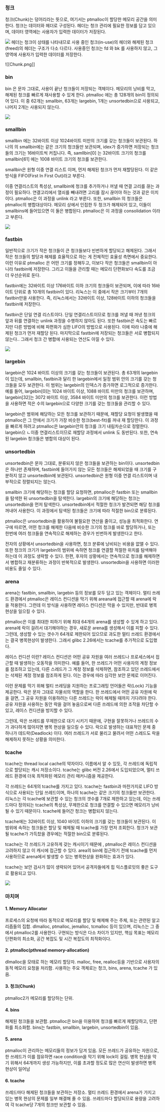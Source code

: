 ### 청크

청크(Chunk)는 덩어리라는 뜻으로, 여기서는 ptmalloc이 할당한 메모리 공간을 의미한다. 청크는 데이터와 헤더로 구성된다. 헤더는 청크 관리에 필요한 정보를 담고 있으며, 데이터 영역에는 사용자가 입력한 데이터가 저장된다.

![](https://dreamhack-lecture.s3.amazonaws.com/media/4b0c74248164c0b89c3c47d2beed97fd3b22a268520eb070b8c613e70b0d2fb9.png)
헤더는 청크이 상태를 나타내므로 사용 중인 청크(in-use)의 헤더와 해제된 청크(freed)의 헤더는 구조가 다소 다르다.
사용중인 청크는 fd 와 bk 를 사용하지 않고, 그 영역에 사용자가 입력한 데이터를 저장한다.

![[Chunk.png]]


### bin

bin 은 문자 그대로, 사용이 끝난 청크들이 저장되는 객체이다. 메모리의 낭비를 막고, 해제된 청크를 빠르게 재사용할 수 있게 한다.
ptmalloc 에는 총 128개의  bin이 정의되어 있다. 이 중 62개는 smallbin, 63개는 largebin, 1개는 unsortedbin으로 사용되고, 나머지 2개는 사용되지 않는다.

![](https://dreamhack-lecture.s3.amazonaws.com/media/8fad7686a29fc8373d5a0be0e9ca5b52da8688d3d49503d0b6b5effc5ca2ae3c.png)


### smallbin

smallbin 에는 32바이트 이상 1024바이트 미만의 크기를 갖는 청크들이 보관된다.
하나의 의 smallbin에는 같은 크기의 청크들만 보관되며, idex가 증가하면 저장되는 청크들의 크기는 16바이트씩 커집니다. 즉, samllbin[0] 는 32바이트 크기의 청크를 smallbin[61] 에는 1008 바이트 크기의 청크를 보관한다.

smallbin은 원형 이중 연결 리스트 이며, 먼저 해제된 청크가 먼저 재할당된다. 이 같은 방식을 FIFO(First In First Out)라고 부른다.

이중 연결리스트의 특성상, smallbin에 청크를 추가하거나 꺼낼 때 연결 고리를 끊는 과정이 필요하다. 연결고리에서 열쇠를 빼내려면 고리를 잠시 끊어야 하는 것과 같은 이치이다.
ptmalloc은 이 과정을 unlink 라고 부른다.
또한, smallbin 의 청크들은 ptmalloc의 병합대상이다. 메모리 상에서 인접한 두 청크가 해제되어 있고, 이들이 smallbins에 들어있으면 이 둘은 병합된다. 
ptmalloc은 이 과정을 consolidation 이라고 부른다.


![](https://dreamhack-lecture.s3.amazonaws.com/media/c065e7f4759319dfc276a90fd5366eb6f57a96654e32f71ee8bd0371dd785e82.gif)


### fastbin

일반적으로 크기가 작은 청크들이 큰 청크들보다 빈번하게 할당되고 해제된다. 그래서 작은 청크들의 할당과 해제를 효율적으로 하는 게 전체적인 효율성 측면에서 중요한다. 이런 이유로 ptmalloc 은 어떤 크기를 정해두고, 이보다 작은 청크들은 smallbin이 아니라 fastbin에 저장한다. 그리고 이들을 관리할 때는 메모리 단편화보다 속도를 조금 더 우선순위로 둔다.

fastbin에는 32바이트 이상 176바이트 이하 크기의 청크들이 보관되며, 이에 따라 16바이트 단위로 총 10개의 fastbin이 있다. 리눅스는 이 중에서 작은 크기부터 7개의 fastbin만을 사용한다. 즉, 리눅스에서는 32바이트 이상, 128바이트 이하의 청크들을 fastbin에 저장한다.

fastbin은 단일 연결 리스트이다. 단일 연결리스트이므로 청크를 꺼낼 때 꺼낸 청크의 앞과 뒤를 연결하는 unlink 과정을 수행하지 않아도 된다. 또한 fastbin은 속도는 빠르지만 다른 방법에 비해 파편화가 심한 LIFO의 방법으로 사용된다.
이에 따라 나중에 해제된 청크가 먼저 재할당 된다. 마지막으로 fastbin에 저장되는 청크들은 서로 병합되지 않는다.. 그래서 청크 간 병합에 사용되는 연산도 아낄 수 있다.

![](https://dreamhack-lecture.s3.amazonaws.com/media/d5c3e66cda3b4cf335c5e1dd702d8231e8abb7fc43dd1664e5cb824561507c91.gif)


### largebin

largebin은 1024 바이트 이상의 크기를 갖는 청크들이 보관된다. 총 63개의 largebin이 있는데, smallbin, fastbin과 달리 한 largebin에서 일정 범위 안의 크기를 갖는 청크들을 모두 보관한다.
이 범위는 largebin의 인덱스가 증가하면 로그적으로 증가한다. 예를 들어, largebin[0]는 1024 바이트 이상, 1088 바이트 미만의 청크를 보관하며, largebin[32]는 3072 바이트 이상, 3584 바이트 미만의 청크를 보관한다. 이런 방법을 사용하면 적은 수의 largebin으로 다양한 크기를 갖는 청크들을 관리할 수 있다.

largebin은 범위에 해당하는 모든 청크를 보관하기 때문에, 재할당 요청이 발생했을 때 ptmalloc은 그 안에서 크기가 가장 비슷한 청크(best-fit)를 꺼내 재 할당한다. 이 과정을 빠르게 하려고 ptmalloc은 largebin안의 청크를 크기 내림차순으로 정렬한다. largebin으 ㄴ이중 연결리스트이므로 재할당 과정에서 unlink  도 동반된다. 또한, 연속된 largebin 청크들은 병합의 대상이 된다.


### unsortedbin

unsortedbin은 문자 그대로, 분류되지 않은 청크들을 보관하는 bin이다. unsortedbin은 하나만 존재하며, fastbin에 들어가지 않는 모든 청크들은 해제되었을 때 크기를 구분하지 않고 unsortedbin에 보관된다. unsortedbin은 원형 이중 연결 리스트이며 내부적으로 정렬되지는 않는다.

smallbin 크기에 해당하는 청크를 할당 요청하면,  ptmalloc은 fastbin 또는 smallbin을 탐색한 뒤 unsortedbin을 탐색한다. largebin의 크기에 해당하는 청크는 unsortedbin을 먼저 탐색한다. 
unsortedbin에서 적절한 청크가 발견되면 해당 청크를 꺼내어 사용한다. 이 과정에서 탐색된 청크들은 크기에 따라 적절한 bin으로 분류된다.

ptmalloc은 unsortedbin을 활용하여 불필요한 연산을 줄이고, 성능을 최적화한다. 
연구에 따르면, 어떤 청크를 해제한 다음에 비슷한 크기의 청크를 바로 할당하거나, 또는 한번에 여러 청크들을 연속적으로 해제하는 경우가 빈번하게 발생한다고 한다.

전자의 상황에서 unsortedbin을 사용하면, 청크 분류에 낭비되는 비용을 없앨 수 있다. 또한 청크의 크기가 largebin의 범위에 속하면 청크를 연결할 적절한 위치를 탐색해야 하는데 이 과정도 생략할 수 있다. 
한편, 후자의 상황에서는 연속적으로 청크를 해제하면서 병합하고 재분류하는 과정이 반복적으로 발생한다. unsortedbin을 사용하면 이러한 비용도 줄일 수 있다.


### arena

arena는 fastbin, smallbin, largebin 등의 정보를 모두 담고 있는 객체이다. 멀티 쓰레드 환경에서 ptmalloc은 레이스 컨디션을 막기 위해 areana에 접근할 때 arena에 락을 적용한다. 그런데 이 방식을 사용하면 레이스 컨디션은 막을 수 있지만, 반대로 병목 현상을 일으킬 수 있다.

ptmalloc은 이를 최대한 피하기 위해 최대 64개의 arena를 생성할 수 있게 하고 있다. arena에 락이 걸려서 대기해야하는 경우, 새로운 arena를 생성해서 이를 피할 수 있다. 그런데, 생성할 수 있는 갯수가 64개로 제한되어 있으므로 과도한 멀티 쓰레드 환경에서는 결국 병목현상이 발생한다.
그래서 glibc 2.26에서는 tcache를 추가적으로 도입했다.

레이스 컨디션 이란?
레이스 컨디션은 어떤 공유 자원을 여러 쓰레드나 프로세스에서 접근할 때 발생하는 오동작을 의미한다. 예를 들어, 한 쓰레드가 어떤 사용자의 계정 정보를 참조하고 있는데, 다른 스레드가 그 계정 정보를 삭제하면, 참조하고 있던 쓰레드에서는 삭제된 계정 정보를 참조하게 된다. 이는 경우에 따라 심각한 보안 문제로 이어진다.

이런 문제를 막기 위해 멀티 쓰레딩을 지원하는 프로그래밍 언어들은 락(Lock) 기능을 제공한다. 락은 문자 그대로 자물쇠의 역할을 한다. 한 쓰레드에서 어떤 공유 자원에 락을 걸면, 그 공유 자원을 이용하려는 다른 쓰레드는 락이 해제될 때까지 기다려야 한다. 공유 자원을 사용하는 동안 락을 걸어 놓음으로써 다른 쓰레드에 의한 조작을 차단할 수 있고, 레이스 컨디션을 방지할 수 있다.

그런데, 락은 쓰레드를 무제한으로 대기 시키기 때문에, 구현을 잘못하거나 쓰레드의 수가 과다하게 많아지면 병목 현상을 일으킬 수 있다. 락으로 발생하는 대표적인 문제 중 하나가 데드락(Deadlock) 이다. 여러 쓰레드가 서로 물리고 물려서 어떤 스레드도 락을 해제하지 못하는 상황을 의미한다.


### tcache

tcache는 thread local cache의 약자이다. 이름에서 알 수 있듯, 각 쓰레드에 독립적으로 할당되는 캐시 저장소이다. tcache는 glibc 버전 2.26에서 도입되었으며, 멀티 쓰레드 환경에 더욱 최적화된 메모리 관리 매커니즘을 제공한다.

각 쓰레드는 64개의 tcache를 가지고 있다. tcache는 fastbin과 마찬가지로 LIFO 방식으로 사용되는 단일 쓰레드이며, 하나의 tcache는 같은 크기의 청크들만 보관한다. 리눅스는 각 tcache에 보관할 수 있는 청크의 갯수를 7개로 제한하고 있는데, 이는 쓰레드마다 정의되는 tcache의 특성상, 무제한으로 청크를 연결할 수 있으면 메모리가 낭비될 수 있기 때문이다. tcache에 들어간 청크는 병합되지 않는다.

tcache에는 32바이트 이상, 1040 바이트 이하의 크기를 갖는 청크들이 보관된다. 이 범위에 속하는 청크들은 할당 및 해제될 때 tcache를 가장 먼저 조회한다. 청크가 보관될 tcache가 가득찼을 경우에는 적절한 bin으로 분류된다.

tcache는 각 쓰레드가 고유하게 갖는 캐시이기 때문에 , ptmalloc은 레이스 컨디션을 고려하지 않고 이 캐시에 접근할 수 있다. area의 bin에 접근하기 전에 tcache를 먼저 사용하므로 arena에서 발생할 수 있는 병목현상을 완화하는 효과가 있다.

tcache는 보안 검사가 많이 생략되어 있어서 공격자들에게 힙 익스플로잇의 좋은 도구로 활용되고 있다.

![](https://dreamhack-lecture.s3.amazonaws.com/media/000c9f9e6d566f807d8fe5db396c0516ff236b8e466596c5e35f20aca56622a3.gif)



###  마치며

#### 1. Memory Allocator

프로세스의 요청에 따라 동적으로 메모리를 할당 및 해제해 주는 주체, 또는 관련된 알고리즘들의 집합.
dlmalloc, ptmalloc, jemalloc, tcmalloc 등이 있으며, 리눅스는 그 중에서 ptmalloc2를 사용한다. 구현되는 방식은 다소 차이가 있지만, 핵심 목표는 메모리 단편화의 최소화, 공간 복잡도 및 시간 복잡도의 최적화이다.

#### 2. ptmalloc(pthread memory-allocation)

dlmalloc을 모태로 하는 메모리 할당자. malloc, free, realloc등을 기반으로 사용자의 동적 메모리 요청을 처리함. 사용하는 주요 객체로는 청크, bins, arena, tcache 가 있음.

#### 3. 청크(Chunk)
ptmalloc2가 메모리를 할당하는 단위.

#### 4. bins
해제된 청크들을 보관함. ptmalloc은 bin을 이용하여 청크를 빠르게 재할당하고, 단편화를 최소화함. bins는 fastbin, smallbin, largebin, unsortedbin이 있음.

#### 5. arena
ptmalloc이 관리하는 메모리들의 정보가 담겨 있음. 모든 쓰레드가 공유하는 자원으로, 한 쓰레드가 이를 점유하면 race condition을 막기 위해 lock이 걸림. 병목 현상을 막기 위해서 64개까지 생성 가능하지만, 이를 초과할 정도로 많은 연산이 발생하면 병목 현상이 일어남

#### 6. tcache
쓰레드마다 해제된 청크들을 보관하는 저장소. 멀티 쓰레드 환경에서 arena가 가지고 있는 병목 현상의 문제를 일부 해결해 줄 수 있음. 쓰레드마다 할당되므로 용량을 고려하여 각 tcache당 7개의 청크만 보관할 수 있음.

